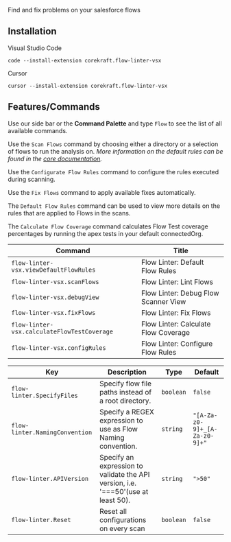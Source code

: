 Find and fix problems on your salesforce flows

## Installation

Visual Studio Code
```
code --install-extension corekraft.flow-linter-vsx
```

Cursor
```
cursor --install-extension corekraft.flow-linter-vsx
```

## Features/Commands

Use our side bar or the **Command Palette** and type `Flow` to see the list of all available commands.

Use the `Scan Flows` command by choosing either a directory or a selection of flows to run the analysis on.
*More information on the default rules can be found in the [core  documentation](https://github.com/Lightning-Flow-Scanner/lightning-flow-scanner-core).*

Use the `Configurate Flow Rules` command to configure the rules executed during scanning.

Use the `Fix Flows` command to apply available fixes automatically.  

The `Default Flow Rules` command can be used to view more details on the rules that are applied to Flows in the scans. 

The `Calculate Flow Coverage` command calculates Flow Test coverage percentages by running the apex tests in your default connectedOrg.

<!-- commands -->

| Command                                     | Title                                |
| ------------------------------------------- | ------------------------------------ |
| `flow-linter-vsx.viewDefaultFlowRules`      | Flow Linter: Default Flow Rules      |
| `flow-linter-vsx.scanFlows`                 | Flow Linter: Lint Flows              |
| `flow-linter-vsx.debugView`                 | Flow Linter: Debug Flow Scanner View |
| `flow-linter-vsx.fixFlows`                  | Flow Linter: Fix Flows               |
| `flow-linter-vsx.calculateFlowTestCoverage` | Flow Linter: Calculate Flow Coverage |
| `flow-linter-vsx.configRules`               | Flow Linter: Configure Flow Rules    |

<!-- commands -->

<!-- configs -->

| Key                            | Description                                                                       | Type      | Default                       |
| ------------------------------ | --------------------------------------------------------------------------------- | --------- | ----------------------------- |
| `flow-linter.SpecifyFiles`     | Specify flow file paths instead of a root directory.                              | `boolean` | `false`                       |
| `flow-linter.NamingConvention` | Specify a REGEX expression to use as Flow Naming convention.                      | `string`  | `"[A-Za-z0-9]+_[A-Za-z0-9]+"` |
| `flow-linter.APIVersion`       | Specify an expression to validate the API version, i.e. '===50'(use at least 50). | `string`  | `">50"`                       |
| `flow-linter.Reset`            | Reset all configurations on every scan                                            | `boolean` | `false`                       |

<!-- configs -->
